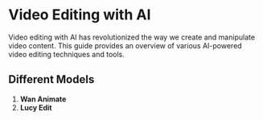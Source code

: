 # Video Editing with AI

Video editing with AI has revolutionized the way we create and manipulate video content. This guide provides an overview of various AI-powered video editing techniques and tools.

## Different Models

1. **Wan Animate**
2. **Lucy Edit** 